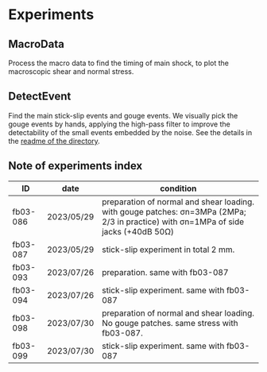 # Experiments

## MacroData
Process the macro data to find the timing of main shock, to plot the macroscopic shear and normal stress.

## DetectEvent
Find the main stick-slip events and gouge events. We visually pick the gouge events by hands, applying the high-pass filter to improve the detectability of the small events embedded by the noise. See the details in the [readme of the directory](DetectEvent).


## Note of experiments index

| ID | date | condition | 
| --- | --- | --- | 
| fb03-086 | 2023/05/29 | preparation of normal and shear loading.  with gouge patches: σn=3MPa (2MPa; 2/3 in practice) with σn=1MPa of side jacks (+40dB 50Ω)| 
| fb03-087 | 2023/05/29  | stick-slip experiment in total 2 mm. | 
| fb03-093 | 2023/07/26  | preparation. same with fb03-087 | 
| fb03-094 | 2023/07/26  | stick-slip experiment. same with fb03-087 | 
| fb03-098 | 2023/07/30  | preparation of normal and shear loading. No gouge patches. same stress with fb03-087. | 
| fb03-099 |  2023/07/30 | stick-slip experiment. same with fb03-087 | 